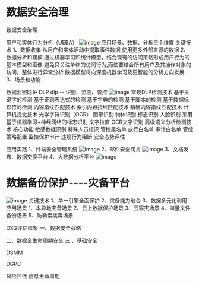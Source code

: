 # 数据安全治理
数据安全治理

用户和实体行为分析（UEBA）
![image](https://user-images.githubusercontent.com/7948479/223009540-62c48c63-b6da-4216-9b4c-2dd6221eec81.png)
应用场景、数据、分析三个维度
关键技术
1、数据收集
从用户和实体活动中提取事件数据
使用更多外部来源的数据
2、数据分析和建模
通过机器学习和统计模型，结合现有的访问策略形成用户行为的基本模型和画像
避免只关注单体的访问行为,而使要结合所有用户及其操作对象的访问，整体进行异常分析
数据模型将向深度机器学习及更智能的分析方向发展
3、场景和功能



数据泄密防护 DLP 
dlp -- 识别、监测、管控
![image](https://user-images.githubusercontent.com/7948479/222682075-50e442fa-a3ed-403a-bc68-2ecf96d0b05d.png)
常规DLP检测技术
基于关键字的检测
基于正则表达式的检测
基于字典的检测
基于脚本的检测
基于数据标识符的检测
内容指纹匹配技术
索引内容指纹匹配技术
精确内容指纹匹配技术
计算机视觉技术
光学字符识别（OCR）
图章识别
物体识别
标志识别
人脸识别
采用基于机器学习+神经网络的标志识别
文字拉直
OCR文字识别
高级语义分析检测技术
核心功能
敏感数据识别
特殊人员标识
管控黑名单
放行白名单
审计白名单
管控策略配置
监控保护审计
违规行为阻断
安全态势评估


应用实践
1、终端安全管理系统
![image](https://user-images.githubusercontent.com/7948479/222626659-c43be625-7b0f-4e4f-abf6-4c7a005a2db3.png)
2、邮件安全网关
![image](https://user-images.githubusercontent.com/7948479/222626594-a4bc7854-062d-4e33-8078-aa689bc31101.png)
3、文档发布、数据交换平台
4、大数据分析平台
![image](https://user-images.githubusercontent.com/7948479/222626507-a6f07ad9-4f60-48d4-95ae-543af000ee5a.png)



# 数据备份保护----灾备平台
![image](https://user-images.githubusercontent.com/7948479/222626748-ae5ec38f-9db4-463c-a76e-49eccdf5f5f6.png)
关键技术
1、单一引擎全面保护
2、灾备能力融合
3、数据多元化利用
应用场景
1、本异地灾备场景
2、云上数据保护场景
3、云容灾场景
4、海量文件备份场景
5、防勒索病毒场景
 
 



DSG评估框架
一、数据安全战略

二、数据全生命周期安全
三 、基础安全

DSMM

DGPC

风险评估
信息生命周期


